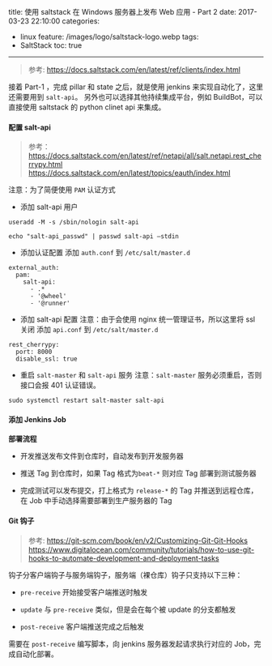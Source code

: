title: 使用 saltstack 在 Windows 服务器上发布 Web 应用 - Part 2
date: 2017-03-23 22:10:00
categories:
  - linux
feature: /images/logo/saltstack-logo.webp
tags:
  - SaltStack
toc: true
---

> 参考: https://docs.saltstack.com/en/latest/ref/clients/index.html

接着 Part-1 ，完成 pillar 和 state 之后，就是使用 jenkins 来实现自动化了，这里还需要用到 `salt-api`。
另外也可以选择其他持续集成平台，例如 BuildBot，可以直接使用 saltstack 的 python clinet api 来集成。

<!-- more -->

#### 配置 salt-api

> 参考：
> https://docs.saltstack.com/en/latest/ref/netapi/all/salt.netapi.rest_cherrypy.html
> https://docs.saltstack.com/en/latest/topics/eauth/index.html

注意：为了简便使用 `PAM` 认证方式

* 添加 salt-api 用户
```
useradd -M -s /sbin/nologin salt-api

echo "salt-api_passwd" | passwd salt-api —stdin
```

* 添加认证配置
添加 `auth.conf` 到 `/etc/salt/master.d`
```
external_auth:
  pam:
    salt-api:
      - .*
      - '@wheel'
      - '@runner'
```

* 添加 salt-api 配置
注意：由于会使用 nginx 统一管理证书，所以这里将 ssl 关闭
添加 `api.conf` 到 `/etc/salt/master.d`
```
rest_cherrypy:
  port: 8000
  disable_ssl: true
```

* 重启 `salt-master` 和 `salt-api` 服务
注意：`salt-master` 服务必须重启，否则接口会报 401 认证错误。
```
sudo systemctl restart salt-master salt-api
```

#### 添加 Jenkins Job

**部署流程**

* 开发推送发布文件到仓库时，自动发布到开发服务器

* 推送 Tag 到仓库时，如果 Tag 格式为`beat-*` 则对应 Tag 部署到测试服务器

* 完成测试可以发布提交，打上格式为 `release-*` 的 Tag 并推送到远程仓库，在 Job 中手动选择需要部署到生产服务器的 Tag

#### Git 钩子

> 参考:
> https://git-scm.com/book/en/v2/Customizing-Git-Git-Hooks
> https://www.digitalocean.com/community/tutorials/how-to-use-git-hooks-to-automate-development-and-deployment-tasks

钩子分客户端钩子与服务端钩子，服务端（裸仓库）钩子只支持以下三种：

 * `pre-receive`
 开始接受客户端推送时触发

 * `update`
 与 `pre-receive` 类似，但是会在每个被 update 的分支都触发

 * `post-receive`
 客户端推送完成之后触发

 需要在 `post-receive` 编写脚本，向 jenkins 服务器发起请求执行对应的 Job，完成自动化部署。